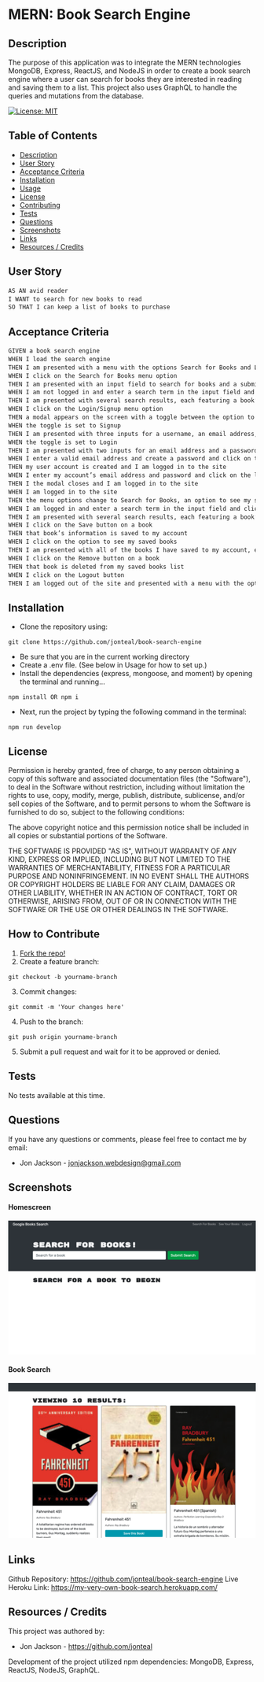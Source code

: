 # MERN: Book Search Engine


<a name="description"></a>
## Description
The purpose of this application was to integrate the MERN technologies MongoDB, Express, ReactJS, and NodeJS in order to create a book search engine where a user can search for books they are interested in reading and saving them to a list. This project also uses GraphQL to handle the queries and mutations from the database.  


[![License: MIT](https://img.shields.io/badge/License-MIT-yellow.svg)](https://opensource.org/licenses/MIT)

## Table of Contents
- [Description](#description)
- [User Story](#userstory)
- [Acceptance Criteria](#acceptancecriteria)
- [Installation](#installation)
- [Usage](#usage)
- [License](#license)
- [Contributing](#contributing)
- [Tests](#tests)
- [Questions](#questions)
- [Screenshots](#screenshots)
- [Links](#links)
- [Resources / Credits](#credits)


<a name="userstory"></a>

## User Story

```md
AS AN avid reader
I WANT to search for new books to read
SO THAT I can keep a list of books to purchase
```

<a name="acceptancecriteria"></a>

## Acceptance Criteria

```md
GIVEN a book search engine
WHEN I load the search engine
THEN I am presented with a menu with the options Search for Books and Login/Signup and an input field to search for books and a submit button
WHEN I click on the Search for Books menu option
THEN I am presented with an input field to search for books and a submit button
WHEN I am not logged in and enter a search term in the input field and click the submit button
THEN I am presented with several search results, each featuring a book’s title, author, description, image, and a link to that book on the Google Books site
WHEN I click on the Login/Signup menu option
THEN a modal appears on the screen with a toggle between the option to log in or sign up
WHEN the toggle is set to Signup
THEN I am presented with three inputs for a username, an email address, and a password, and a signup button
WHEN the toggle is set to Login
THEN I am presented with two inputs for an email address and a password and login button
WHEN I enter a valid email address and create a password and click on the signup button
THEN my user account is created and I am logged in to the site
WHEN I enter my account’s email address and password and click on the login button
THEN I the modal closes and I am logged in to the site
WHEN I am logged in to the site
THEN the menu options change to Search for Books, an option to see my saved books, and Logout
WHEN I am logged in and enter a search term in the input field and click the submit button
THEN I am presented with several search results, each featuring a book’s title, author, description, image, and a link to that book on the Google Books site and a button to save a book to my account
WHEN I click on the Save button on a book
THEN that book’s information is saved to my account
WHEN I click on the option to see my saved books
THEN I am presented with all of the books I have saved to my account, each featuring the book’s title, author, description, image, and a link to that book on the Google Books site and a button to remove a book from my account
WHEN I click on the Remove button on a book
THEN that book is deleted from my saved books list
WHEN I click on the Logout button
THEN I am logged out of the site and presented with a menu with the options Search for Books and Login/Signup and an input field to search for books and a submit button  
```

<a name="installation"></a>

## Installation
* Clone the repository using:

```
git clone https://github.com/jonteal/book-search-engine
```
* Be sure that you are in the current working directory
* Create a .env file. (See below in Usage for how to set up.)
* Install the dependencies (express, mongoose, and moment) by opening the terminal and running...
```
npm install OR npm i
```

* Next, run the project by typing the following command in the terminal:
```
npm run develop
```


<a name="license"></a>

## License
Permission is hereby granted, free of charge, to any person obtaining a copy of this software and associated documentation files (the "Software"), to deal in the Software without restriction, including without limitation the rights to use, copy, modify, merge, publish, distribute, sublicense, and/or sell copies of the Software, and to permit persons to whom the Software is furnished to do so, subject to the following conditions:

The above copyright notice and this permission notice shall be included in all copies or substantial portions of the Software.

THE SOFTWARE IS PROVIDED "AS IS", WITHOUT WARRANTY OF ANY KIND, EXPRESS OR IMPLIED, INCLUDING BUT NOT LIMITED TO THE WARRANTIES OF MERCHANTABILITY, FITNESS FOR A PARTICULAR PURPOSE AND NONINFRINGEMENT. IN NO EVENT SHALL THE AUTHORS OR COPYRIGHT HOLDERS BE LIABLE FOR ANY CLAIM, DAMAGES OR OTHER LIABILITY, WHETHER IN AN ACTION OF CONTRACT, TORT OR OTHERWISE, ARISING FROM, OUT OF OR IN CONNECTION WITH THE SOFTWARE OR THE USE OR OTHER DEALINGS IN THE SOFTWARE.


<a name="contributing"></a>

## How to Contribute
1. [Fork the repo!](https://docs.github.com/en/get-started/quickstart/fork-a-repo)
2. Create a feature branch:
```
git checkout -b yourname-branch
```
3. Commit changes:
```
git commit -m 'Your changes here'
```
4. Push to the branch:
```
git push origin yourname-branch
```
5. Submit a pull request and wait for it to be approved or denied.

<a name="tests"></a>

## Tests
No tests available at this time.


<a name="questions"></a>

## Questions
If you have any questions or comments, please feel free to contact me by email:

* Jon Jackson - jonjackson.webdesign@gmail.com



<a name="screenshots"></a>

## Screenshots


#### Homescreen
![Screenshot of Homescreen](./media/homescreen.png)

#### Book Search
![Screenshot of Book search](./media/books.png)



<a name="links"></a>

## Links
Github Repository: https://github.com/jonteal/book-search-engine
Live Heroku Link: https://my-very-own-book-search.herokuapp.com/


<a name="credits"></a>

## Resources / Credits
This project was authored by: 
* Jon Jackson - https://github.com/jonteal

Development of the project utilized npm dependencies: MongoDB, Express, ReactJS, NodeJS, GraphQL.
